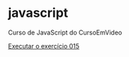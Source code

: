 # javascript
 Curso de JavaScript do CursoEmVideo

<a href="https://simonsousa.github.io/javascript/Aula12ex/ex015/modelo.html"> Executar o exercício 015</a>